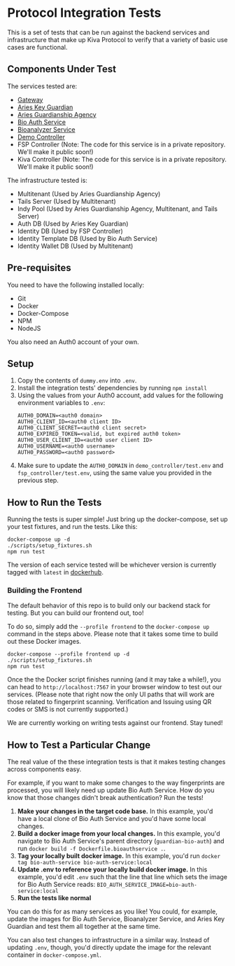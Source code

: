 # Protocol Integration Tests

This is a set of tests that can be run against the backend services and infrastructure that make up Kiva Protocol to
verify that a variety of basic use cases are functional.

## Components Under Test

The services tested are:
- [Gateway](https://github.com/kiva/protocol-gateway)
- [Aries Key Guardian](https://github.com/kiva/aries-key-guardian)
- [Aries Guardianship Agency](https://github.com/kiva/aries-guardianship-agency)
- [Bio Auth Service](https://github.com/kiva/guardian-bio-auth/tree/main/bio_auth_service)
- [Bioanalyzer Service](https://github.com/kiva/guardian-bio-auth/tree/main/bioanalyzer_service)
- [Demo Controller](https://github.com/kiva/protocol-demo)
- FSP Controller (Note: The code for this service is in a private repository. We'll make it public soon!)
- Kiva Controller (Note: The code for this service is in a private repository. We'll make it public soon!)

The infrastructure tested is:
- Multitenant (Used by Aries Guardianship Agency)
- Tails Server (Used by Multitenant)
- Indy Pool (Used by Aries Guardianship Agency, Multitenant, and Tails Server)
- Auth DB (Used by Aries Key Guardian)
- Identity DB (Used by FSP Controller)
- Identity Template DB (Used by Bio Auth Service)
- Identity Wallet DB (Used by Multitenant)

## Pre-requisites

You need to have the following installed locally:
- Git
- Docker
- Docker-Compose
- NPM
- NodeJS

You also need an Auth0 account of your own.

## Setup

1. Copy the contents of `dummy.env` into `.env`.
2. Install the integration tests' dependencies by running `npm install`
3. Using the values from your Auth0 account, add values for the following environment variables to `.env`:
   ```
   AUTH0_DOMAIN=<auth0 domain>
   AUTH0_CLIENT_ID=<auth0 client ID>
   AUTH0_CLIENT_SECRET=<auth0 client secret>
   AUTH0_EXPIRED_TOKEN=<valid, but expired auth0 token>
   AUTH0_USER_CLIENT_ID=<auth0 user client ID>
   AUTH0_USERNAME=<auth0 username>
   AUTH0_PASSWORD=<auth0 password>
   ```
4. Make sure to update the `AUTH0_DOMAIN` in `demo_controller/test.env` and `fsp_controller/test.env`, using the same
   value you provided in the previous step.

## How to Run the Tests

Running the tests is super simple! Just bring up the docker-compose, set up your test fixtures, and run the tests. Like this:

```
docker-compose up -d
./scripts/setup_fixtures.sh
npm run test
```

The version of each service tested will be whichever version is currently tagged with `latest` in
[dockerhub](https://hub.docker.com/orgs/kivaprotocol/repositories).

### Building the Frontend

The default behavior of this repo is to build only our backend stack for testing. But you can build our frontend out, too!

To do so, simply add the `--profile frontend` to the `docker-compose up` command in the steps above. Please note that it takes some time to build out these Docker images.

```
docker-compose --profile frontend up -d
./scripts/setup_fixtures.sh
npm run test
```

Once the the Docker script finishes running (and it may take a while!), you can head to `http://localhost:7567` in your browser window to test out our services. (Please note that right now the only UI paths that will work are those related to fingerprint scanning. Verification and Issuing using QR codes or SMS is not currently supported.)

We are currently working on writing tests against our frontend. Stay tuned!

## How to Test a Particular Change

The real value of the these integration tests is that it makes testing changes across components easy.

For example, if you want to make some changes to the way fingerprints are processed, you will likely need up update
Bio Auth Service. How do you know that those changes didn't break authentication? Run the tests!

1. **Make your changes in the target code base.** In this example, you'd have a local clone of Bio Auth Service and
   you'd have some local changes.
2. **Build a docker image from your local changes.** In this example, you'd navigate to Bio Auth Service's parent 
   directory (`guardian-bio-auth`) and run `docker build -f Dockerfile.bioauthservice .`.
3. **Tag your locally built docker image.** In this example, you'd run `docker tag bio-auth-service bio-auth-service:local`
4. **Update .env to reference your locally build docker image.** In this example, you'd edit `.env` such that the line
   that line which sets the image for Bio Auth Service reads: `BIO_AUTH_SERVICE_IMAGE=bio-auth-service:local`
5. **Run the tests like normal**

You can do this for as many services as you like! You could, for example, update the images for Bio Auth Service,
Bioanalyzer Service, and Aries Key Guardian and test them all together at the same time.

You can also test changes to infrastructure in a similar way. Instead of updating `.env`, though, you'd directly update
the image for the relevant container in `docker-compose.yml`.
